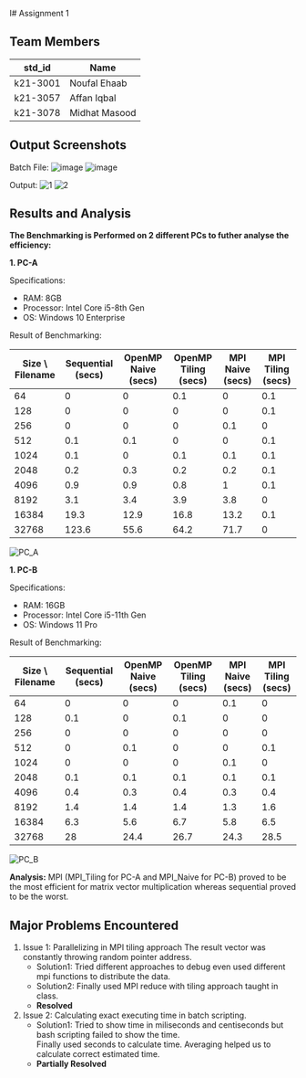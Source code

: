 I# Assignment 1
## Team Members
|std_id|Name|
|--------|-|
|k21-3001|Noufal Ehaab|
|k21-3057|Affan Iqbal|
|k21-3078|Midhat Masood|
## Output Screenshots


Batch File:
![image](https://github.com/NUCES-Khi/matrixtimesvector-nam/assets/162920031/3c283993-199c-411b-b148-93d889ed6cbc)
![image](https://github.com/NUCES-Khi/matrixtimesvector-nam/assets/162920031/ae73be10-1708-40b1-9751-1ee5913bd40c)

Output:
![1](https://github.com/NUCES-Khi/matrixtimesvector-nam/assets/162918850/68511366-e641-47c3-9a88-66203ce5302c)
![2](https://github.com/NUCES-Khi/matrixtimesvector-nam/assets/162918850/2eaa0c69-8786-434d-9695-16a773a11ff2)

## Results and Analysis
**The Benchmarking is Performed on 2 different PCs to futher analyse the efficiency:**

**1. PC-A**

  Specifications: 
  - RAM: 8GB
  - Processor: Intel Core i5-8th Gen
  - OS: Windows 10 Enterprise

  Result of Benchmarking:
  
  | Size \ Filename | Sequential (secs) | OpenMP Naive (secs) | OpenMP Tiling (secs) | MPI Naive (secs) | MPI Tiling (secs) |
  |--|-|-|-|-|-|
  | 64 | 0 | 0 | 0.1 | 0 | 0.1 |
  | 128 | 0 | 0 | 0 | 0 | 0.1 |
  | 256 | 0 | 0 | 0 | 0.1 | 0 |
  | 512 | 0.1 | 0.1 | 0 | 0 | 0.1 |
  | 1024 | 0.1 | 0 | 0.1 | 0.1 | 0.1 |
  | 2048 | 0.2 | 0.3 | 0.2 | 0.2 | 0.1 |
  | 4096 | 0.9 | 0.9 | 0.8 | 1 | 0.1 |
  | 8192 | 3.1 | 3.4 | 3.9 | 3.8 | 0 |
  | 16384 | 19.3 | 12.9 | 16.8 | 13.2 | 0.1 |
  | 32768 | 123.6 | 55.6 | 64.2 | 71.7 | 0 |

![PC_A](https://github.com/NUCES-Khi/matrixtimesvector-nam/assets/162918850/a4d1557b-de18-427f-8e09-7a92edd0f266)

  **1. PC-B**

  Specifications: 
  - RAM: 16GB
  - Processor: Intel Core i5-11th Gen
  - OS: Windows 11 Pro

  Result of Benchmarking:

  | Size \ Filename | Sequential (secs) | OpenMP Naive (secs) | OpenMP Tiling (secs) | MPI Naive (secs) | MPI Tiling (secs) |
  |--|-|-|-|-|-|
  | 64 | 0 | 0 | 0 | 0.1 | 0 |
  | 128 | 0.1 | 0 | 0.1 | 0 | 0 |
  | 256 | 0 | 0 | 0 | 0 | 0 |
  | 512 | 0 | 0.1 | 0 | 0 | 0.1 |
  | 1024 | 0 | 0 | 0 | 0.1 | 0 |
  | 2048 | 0.1 | 0.1 | 0.1 | 0.1 | 0.1 |
  | 4096 | 0.4 | 0.3 | 0.4 | 0.3 | 0.4 |
  | 8192 | 1.4 | 1.4 | 1.4 | 1.3 | 1.6 |
  | 16384 | 6.3 | 5.6 | 6.7 | 5.8 | 6.5 |
  | 32768 | 28 | 24.4 | 26.7 | 24.3 | 28.5 |

  ![PC_B](https://github.com/NUCES-Khi/matrixtimesvector-nam/assets/162918850/a6e900a1-6538-4c8f-a4ab-a04b6206c331)

  **Analysis:**
  MPI (MPI_Tiling for PC-A and MPI_Naive for PC-B) proved to be the most efficient for matrix vector multiplication whereas    sequential proved to be the worst.
  
## Major Problems Encountered
1. Issue 1: Parallelizing in MPI tiling approach
   The result vector was constantly throwing random pointer address. 
    - Solution1: Tried different approaches to debug even used different mpi functions to distribute the data. 
    - Solution2: Finally used MPI reduce with tiling approach taught in class.
    - **Resolved**
3. Issue 2: Calculating exact executing time in batch scripting.
    - Solution1: Tried to show time in miliseconds and centiseconds but bash scripting failed to show the time.     
      Finally used seconds to calculate time. Averaging helped us to calculate correct estimated time.
    - **Partially Resolved**
